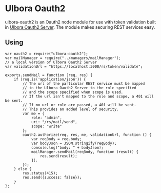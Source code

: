 Ulbora Oauth2 
=============

ulbora-oauth2 is an Oauth2 node module for use with token validation built in [Ulbora Oauth2 Server](https://github.com/Ulbora/nodeJsOauth2Server).
The module makes securing REST services easy.

## Using

```
var oauth2 = require("ulbora-oauth2");
var mailManager = require("../managers/mailManager");
// a local version of Ulbora Oauth2 Server 
var validationUrl = "https://localhost:3000/rs/token/validate";

exports.sendMail = function (req, res) {
    if (req.is('application/json')) {
        // The url of the particular REST service must be mapped 
        // in the Ulbora Oauth2 Server to the role specified 
        // and the scope specified when scope is used.
        // If the url isn't mapped to the role and scope, a 401 will be sent.
        // If no url or role are passed, a 401 will be sent.
        // This provides an added level of security.
        var me = {
            role: "admin",
            uri: "/rs/mail/send",
            scope: "write"
        };
        oauth2.authorize(req, res, me, validationUrl, function () {
            var reqBody = req.body;
            var bodyJson = JSON.stringify(reqBody);
            console.log("body: " + bodyJson);
            mailManager.sendMail(reqBody, function (result) {
                res.send(result);
            });
        });
    } else {
        res.status(415);
        res.send({success: false});
    }
};


```